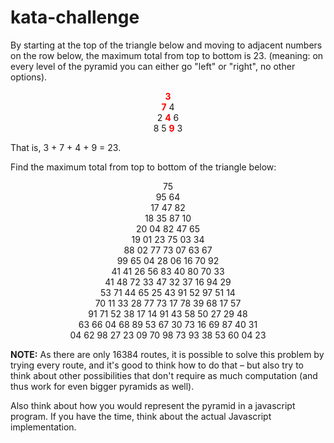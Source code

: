 # kata-challenge

<div class="problem_content" role="problem">
<p>By starting at the top of the triangle below and moving to adjacent numbers on the row below, the maximum total from top to bottom is 23. (meaning: on every level of the pyramid you can either go "left" or "right", no other options).</p>
<p align="center"><span style="color:#ff0000;"><b>3</b></span><br><span style="color:#ff0000;"><b>7</b></span> 4<br>
2 <span style="color:#ff0000;"><b>4</b></span> 6<br>
8 5 <span style="color:#ff0000;"><b>9</b></span> 3</p>
<p>That is, 3 + 7 + 4 + 9 = 23.</p>
<p>Find the maximum total from top to bottom of the triangle below:</p>
<p align="center">75<br>
95 64<br>
17 47 82<br>
18 35 87 10<br>
20 04 82 47 65<br>
19 01 23 75 03 34<br>
88 02 77 73 07 63 67<br>
99 65 04 28 06 16 70 92<br>
41 41 26 56 83 40 80 70 33<br>
41 48 72 33 47 32 37 16 94 29<br>
53 71 44 65 25 43 91 52 97 51 14<br>
70 11 33 28 77 73 17 78 39 68 17 57<br>
91 71 52 38 17 14 91 43 58 50 27 29 48<br>
63 66 04 68 89 53 67 30 73 16 69 87 40 31<br>
04 62 98 27 23 09 70 98 73 93 38 53 60 04 23</p>
<p class="note"><b>NOTE:</b> As there are only 16384 routes, it is possible to solve this problem by trying every route, and it's good to think how to do that – but also try to think about other possibilities that don't require as much computation (and thus work for even bigger pyramids as well).</p>
</div>

Also think about how you would represent the pyramid in a javascript program. If you have the time, think about the actual Javascript implementation.
